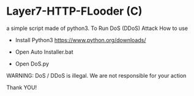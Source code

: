 # Layer7-HTTP-FLooder (C)
a simple script made of python3.  To Run DoS (DDoS) Attack  How to use  

- Install Python3 https://www.python.org/downloads/  
 
 - Open Auto Installer.bat
 
 - Open DoS.py
 
 WARNING: DoS / DDoS is illegal. We are not responsible for your action
 
 Thank YOU!
